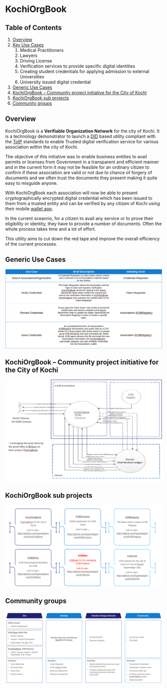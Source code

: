 # KochiOrgBook

## Table of Contents

1. [Overview](https://github.com/hyperledgerkochi/KochiOrgBook#overview)
2. [Key Use Cases](https://github.com/hyperledgerkochi/KochiOrgBook#key-use-cases)
   1. Medical Practitioners
   2. Lawyers
   3. Driving License
   4. Verification services to provide specific digital identities
   5. Creating student credentials for applying admission to external Universities
   6. University issued digital credential
3. [Generic Use Cases](https://github.com/asa1997/KochiOrgBook#generic-use-cases)
4. [KochiOrgBook – Community project initiative for the City of Kochi​](https://github.com/asa1997/KochiOrgBook#kochiorgbook--community-project-initiative-for-the-city-of-kochi)
5. [KochiOrgBook sub projects​](https://github.com/asa1997/KochiOrgBook#kochiorgbook-sub-projects)
6. [Community groups](https://github.com/asa1997/KochiOrgBook#community-groups)

## Overview

KochiOrgBook is a **Verifiable Organization Network** for the city of Kochi. It is a technology demonstrator to launch a [DID](https://github.com/hyperledgerkochi/KochiOrgBook/blob/master/Glossary.md#did--decentralized-identifier) based utility compliant with the [ToIP](https://github.com/hyperledgerkochi/KochiOrgBook/blob/master/Glossary.md#toip--trust-over-ip-foundation) standards to enable Trusted digital verification service for various association within the city of Kochi.​

The objective of this initiative was to enable business entities to avail permits or licenses from Government in a transparent and efficient manner and in the current form it may not be feasible for an ordinary citizen to confirm if these association are valid or not due to chance of forgery of documents and we often trust the documents they present making it quite easy to misguide anyone.

With KochiOrgBook each association will now be able to present cryptographically encrypted digital credential which has been issued to them from a trusted entity and can 
be verified by any citizen of Kochi using their mobile [wallet app](https://github.com/hyperledgerkochi/KochiOrgBook/blob/master/Glossary.md#toip--trust-over-ip-foundation).

In the current sceanrio, for a citizen to avail any service or to prove their eligibility or identity, they have to provide a number of documents. Often the whole process 
takes time and a lot of effort.

This utility aims to cut down the red tape and improve the overall efficiency of the current processes.


## Generic Use Cases

![KOB Generic Use Cases](images/kob_generic_use_case.png)

   
## KochiOrgBook – Community project initiative for the City of Kochi​

![KOB Community initiative](images/kob_community_initiative.png)


## KochiOrgBook sub projects​

![KOB sub projects](images/kob_sub_projects.png)


## Community groups

![kob community groups](images/kob_community_groups.png)


   



   
   


